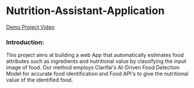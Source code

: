 Nutrition-Assistant-Application
===============================

[Demo Project Video](https://www.youtube.com/watch?v=P8RiNqI6tm4&t=2s)

### Introduction:
This project aims at building a web App that automatically estimates food attributes such as ingredients and nutritional value by classifying the input image of food. Our method employs Clarifai's AI-Driven Food Detection Model for accurate food identification and Food API's to give the nutritional value of the identified food.
